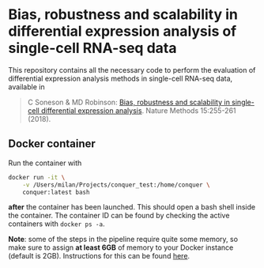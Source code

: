 # Bias, robustness and scalability in differential expression analysis of single-cell RNA-seq data

This repository contains all the necessary code to perform the evaluation of differential expression analysis methods in single-cell RNA-seq data, available in 

> C Soneson & MD Robinson: [Bias, robustness and scalability in single-cell differential expression analysis](https://www.nature.com/articles/nmeth.4612). Nature Methods 15:255-261 (2018).


## Docker container

Run the container with 

```bash
docker run -it \
    -v /Users/milan/Projects/conquer_test:/home/conquer \
    conquer:latest bash
```

__after__ the container has been launched. This should open a bash shell inside the container. The container ID can be found by checking the active containers with `docker ps -a`.

__Note__: some of the steps in the pipeline require quite some memory, so make sure to assign __at least 6GB__ of memory to your Docker instance (default is 2GB). Instructions for this can be found [here](https://stackoverflow.com/a/44533437/11801854).

